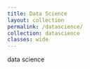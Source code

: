```yaml
---
title: Data Science
layout: collection
permalink: /datascience/
collection: datascience
classes: wide
---
```

data science
